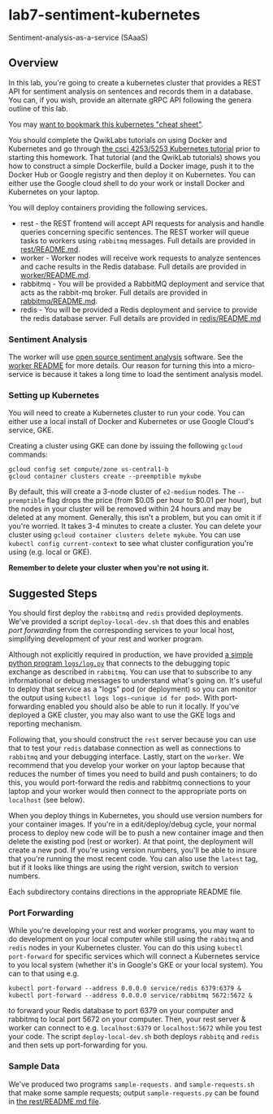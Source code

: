 # lab7-sentiment-kubernetes
Sentiment-analysis-as-a-service (SAaaS)
## Overview
In this lab, you're going to create a kubernetes cluster that provides a REST API for sentiment analysis on sentences and records them in a database. You can, if you wish, provide an alternate gRPC API following the genera outline of this lab.

You may [want to bookmark this kubernetes "cheat sheet"](https://kubernetes.io/docs/reference/kubectl/cheatsheet/).

You should complete the QwikLabs tutorials on using Docker and Kubernetes and go through [the csci 4253/5253 Kubernetes tutorial](https://github.com/cu-csci-4253-datacenter/kubernetes-tutorial) prior to starting this homework. That tutorial (and the QwikLab tutorials) shows you how to construct a simple Dockerfile, build a Docker image, push it to the Docker Hub or Google registry and then deploy it on Kubernetes. You can either use the Google cloud shell to do your work or install Docker and Kubernetes on your laptop.

You will deploy containers providing the following services.
+ rest - the REST frontend will accept API requests for analysis and handle queries concerning specific sentences. The REST worker will queue tasks to workers using `rabbitmq` messages. Full details are provided in [rest/README.md](rest/README.md).
+ worker - Worker nodes will receive work requests to analyze sentences and cache results in the Redis database. Full details are provided in [worker/README.md](worker/README.md).
+ rabbitmq - You will be provided a RabbitMQ deployment and service that acts as the rabbit-mq broker. Full details are provided in [rabbitmq/README.md](rabbitmq/README.md).
+ redis - You will be provided a Redis deployment and service to provide the redis database server. Full details are provided in [redis/README.md](redis/README.md.)

### Sentiment Analysis
The worker will use [open source sentiment analysis](https://github.com/flairNLP/flair) software. See the [worker README](worker/README.md) for more details. Our reason for turning this into a micro-service is because it takes a long time to load the sentiment analysis model.

### Setting up Kubernetes
You will need to create a Kubernetes cluster to run your code. You can either use a local install of Docker and Kubernetes or use Google Cloud's service, GKE.

Creating a cluster using GKE can done by issuing the following `gcloud` commands:
```
gcloud config set compute/zone us-central1-b
gcloud container clusters create --preemptible mykube
```
By default, this will create a 3-node cluster of `e2-medium` nodes. The `--premptible` flag drops the price (from \$0.05 per hour to \$0.01 per hour), but the nodes in your cluster will be removed within 24 hours and may be deleted at any moment. Generally, this isn't a problem, but you can omit it if you're worried. It takes 3-4 minutes to create a cluster. You can delete your cluster using  `gcloud container clusters delete mykube`.  You can use `kubectl config current-context` to see what cluster configuration you're using (e.g. local or GKE).

**Remember to delete your cluster when you're not using it.**

## Suggested Steps

You should first deploy the `rabbitmq` and `redis` provided deployments. We've provided a script `deploy-local-dev.sh` that does this and enables *port forwarding* from the corresponding services to your local host, simplifying development of your rest and worker program.

Although not explicitly required in production, we have provided [a simple python program `logs/log.py`](logs/logs.py) that connects to the debugging topic exchange as described in `rabbitmq`. You can use that to subscribe to any informational or debug messages to understand what's going on. It's useful to deploy that service as a "logs" pod (or deployment) so you can monitor the output using `kubectl logs logs-<unique id for pod>`. With port-forwarding enabled you should also be able to run it locally. If you've deployed a GKE cluster, you may also want to use the GKE logs and reporting mechanism.

Following that, you should construct the `rest` server because you can use that to test your `redis` database connection as well as connections to `rabbitmq` and your debugging interface. Lastly, start on the `worker`. We recommend that you develop your worker on your laptop because that reduces the number of times you need to build and push containers; to do this, you would port-forward the redis and rabbitmq connections to your laptop and your worker would then connect to the appropriate ports on `localhost` (see below).

When you deploy things in Kubernetes, you should use version numbers for your container images. If you're in a edit/deploy/debug cycle, your normal process to deploy new code will be to push a new container image and then delete the existing pod (rest or worker). At that point, the deployment will create a new pod. If you're using version numbers, you'll be able to insure that you're running the most recent code. You can also use the `latest` tag, but if it looks like things are using the right version, switch to version numbers.

Each subdirectory contains directions in the appropriate README file.

### Port Forwarding

While you're developing your rest and worker programs, you may want to do development on your local computer while still using the `rabbitmq` and `redis` nodes in your Kubernetes cluster. You can do this using `kubectl port-forward` for specific services which will connect a Kubernetes service to you local system (whether it's in Google's GKE or your local system). You can to that using e.g.
```
kubectl port-forward --address 0.0.0.0 service/redis 6379:6379 &
kubectl port-forward --address 0.0.0.0 service/rabbitmq 5672:5672 &
```
to forward your Redis database to port 6379 on your computer and rabbitmq to local port 5672 on your computer. Then, your rest server & worker can connect to e.g. `localhost:6379` or `localhost:5672` while you test your code. The script `deploy-local-dev.sh` both deploys `rabbitq` and `redis` and then sets up port-forwarding for you.

### Sample Data
We've produced two programs `sample-requests.` and `sample-requests.sh` that make some sample requests; output `sample-requests.py` can be found in [the rest/README.md file](rest/README.md).
